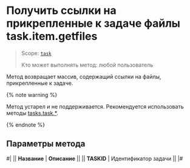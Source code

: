 # Получить ссылки на прикрепленные к задаче файлы task.item.getfiles

> Scope: [`task`](../../../scopes/permissions.md)
>
> Кто может выполнять метод: любой пользователь

Метод возвращает массив, содержащий ссылки на файлы, прикрепленные к задаче.

{% note warning %}

Метод устарел и не поддерживается. Рекомендуется использовать методы [tasks.task.*](../../index.md).

{% endnote %}

## Параметры метода

#|
|| **Название** | **Описание** ||
|| **TASKID** | Идентификатор задачи ||
|#
